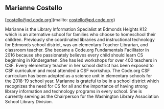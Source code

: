 ## Marianne Costello

[costello@pd.code.org](mailto: costello@pd.code.org)

Marianne is the Library Information Specialist at Edmonds Heights K12 which is an alternative school for families who choose to homeschool their children. Previously she coordinated libraries and instructional technology for Edmonds school district, was an elementary Teacher Librarian, and  classroom teacher.  She became a Code.org Fundamentals Facilitator in 2016 because she passionately believes every child should learn CS beginning in Kindergarten. She has led workshops for over 400 teachers in CSF.  Every elementary teacher in her school district has been exposed to CSF curriculum and most attended a CSF workshop.  The Code.org CSF curriculum has been adopted as a science unit in elementary schools for the 2018-19 school year.  Marianne is grateful to be in a school district which recognizes the need for CS for all and the importance of having strong library information and technology programs in every school.  She is currently serving as the Chairperson for the Washington Library Association School Library Division.
